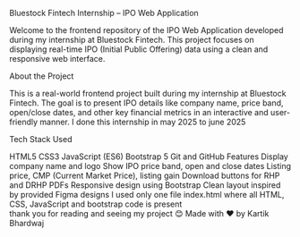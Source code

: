 Bluestock Fintech Internship – IPO Web Application

Welcome to the frontend repository of the IPO Web Application developed during my internship at Bluestock Fintech. This project focuses on displaying real-time IPO (Initial Public Offering) data using a clean and responsive web interface.

About the Project

This is a real-world frontend project built during my internship at Bluestock Fintech. The goal is to present IPO details like company name, price band, open/close dates, and other key financial metrics in an interactive and user-friendly manner. I done this internship in may 2025 to june 2025 

Tech Stack Used

HTML5
CSS3
JavaScript (ES6)
Bootstrap 5
Git and GitHub
Features
Display company name and logo
Show IPO price band, open and close dates
Listing price, CMP (Current Market Price), listing gain
Download buttons for RHP and DRHP PDFs
Responsive design using Bootstrap
Clean layout inspired by provided Figma designs
I used only one file  index.html where all HTML, CSS, JavaScript  and bootstrap code  is present 
<br>
thank you for reading and seeing my project 😊 
Made with ❤️ by Kartik Bhardwaj
